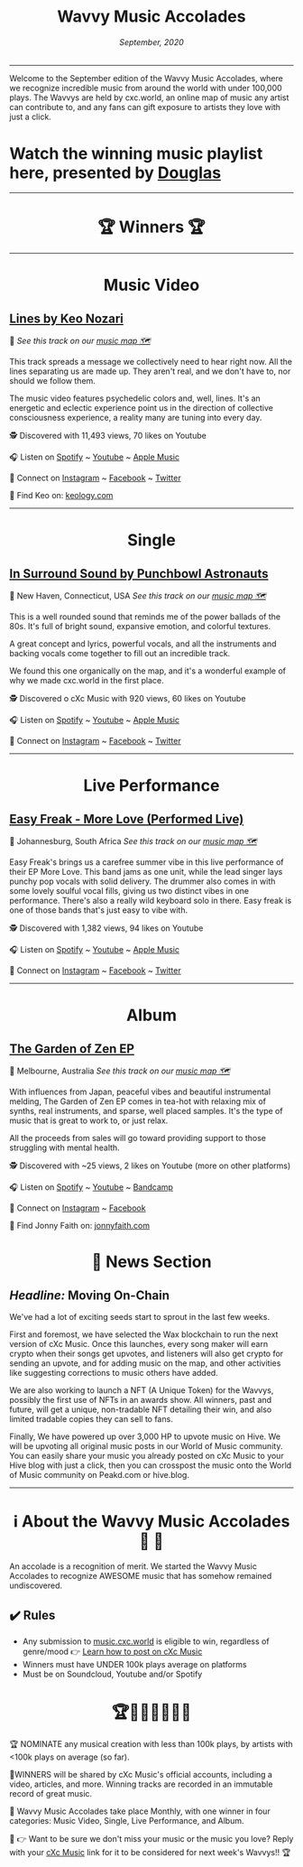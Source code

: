 
# <center> **Wavvy Music Accolades**</center> 
###### <center> September, 2020</center> 

<hr>

Welcome to the September edition of the Wavvy Music Accolades, where we recognize incredible music from around the world with under 100,000 plays. The Wavvys are held by cxc.world, an online map of music any artist can contribute to, and any fans can gift exposure to artists they love with just a click. 



# Watch the winning music playlist here, presented by [Douglas](https://douglas.life)




<hr>

# <center>🏆 Winners 🏆 </center>

<hr>

#  <center> **Music Video**</center> 



## [Lines by Keo Nozari](https://www.youtube.com/watch?v=FnOAvLPTclw&list=PLrr_9HPPROSeFPBpXtJr29ygkFaB_bt8Q&index=2)
📍 
*See this track on our [music map 🗺️]()*
</center>

This track spreads a message we collectively need to hear right now. All the lines separating us are made up. They aren't real, and we don't have to, nor should we follow them. 

The music video features psychedelic colors and, well, lines. It's an energetic and eclectic experience point us in the direction of collective consciousness experience, a reality many are tuning into every day.  



🕵 Discovered with 11,493 views, 70 likes on Youtube

🎧 Listen on [Spotify](https://open.spotify.com/album/3X1bQyGJDnofEjaig3oty7?highlight=spotify:track:2WCUGn5E5xJZM97BhbpTlf) ~ [Youtube](https://www.youtube.com/watch?v=FnOAvLPTclw&list=PLrr_9HPPROSeFPBpXtJr29ygkFaB_bt8Q&index=2) ~ [Apple Music](https://music.apple.com/co/artist/keo-nozari/79435657?uo=4&app=music)

💫 Connect on [Instagram](https://www.instagram.com/keonozari/) ~ [Facebook](https://www.facebook.com/KeoNozariMusic/) ~ [Twitter](https://twitter.com/KeoNozari)

🔗 Find Keo on: [keology.com](https://www.keology.com/)

<hr>


#  <center> **Single**</center> 

## [In Surround Sound by Punchbowl Astronauts](https://www.youtube.com/watch?v=oq8PyNVJ2Z4&list=PLrr_9HPPROSeFPBpXtJr29ygkFaB_bt8Q)
📍 New Haven, Connecticut, USA
*See this track on our [music map 🗺️]()*


This is a well rounded sound that reminds me of the power ballads of the 80s. It's full of bright sound, expansive emotion, and colorful textures. 

A great concept and lyrics, powerful vocals, and all the instruments and backing vocals come together to fill out an incredible track. 

We found this one organically on the map, and it's a wonderful example of why we made cxc.world in the first place. 

</center>


🕵 Discovered o cXc Music with 920 views, 60 likes on Youtube

🎧 Listen on [Spotify](https://open.spotify.com/album/64CZzorKFSPha3Rz6GS9pB?highlight=spotify:track:1JeO8ouYOF8nLDjsOZtPRC) ~ [Youtube](https://www.youtube.com/watch?v=oq8PyNVJ2Z4&list=PLrr_9HPPROSeFPBpXtJr29ygkFaB_bt8Q) ~ [Apple Music](https://music.apple.com/us/album/in-surround-sound-single/1476433707)


💫 Connect on [Instagram](https://www.instagram.com/punchbowlastronauts/) ~ [Facebook](https://www.facebook.com/punchbowlastronauts) ~ [Twitter](https://twitter.com/punchbowlastros)


<hr>

#  <center>**Live Performance**</center>

## [Easy Freak - More Love (Performed Live)](https://www.youtube.com/watch?v=no8TGUsa95U&list=PLrr_9HPPROSeFPBpXtJr29ygkFaB_bt8Q)
📍 Johannesburg, South Africa
*See this track on our [music map 🗺️]()*
</center>

Easy Freak's brings us a carefree summer vibe in this live performance of their EP More Love. This band jams as one unit, while the lead singer lays punchy pop vocals with solid delivery. The drummer also comes in with some lovely soulful vocal fills, giving us two distinct vibes in one performance.  There's also a really wild keyboard solo in there. Easy freak is one of those bands that's just easy to vibe with.

🕵 Discovered with 1,382 views, 94 likes on Youtube

🎧 Listen on [Spotify](https://open.spotify.com/album/5H4L6KdjfvjywJEaKayoNV) ~ [Youtube](https://www.youtube.com/watch?v=no8TGUsa95U&list=PLrr_9HPPROSeFPBpXtJr29ygkFaB_bt8Q) ~ [Apple Music](https://music.apple.com/co/album/more-love-ep/1529308648?uo=4&app=music&ct=FFM_c4b4f0ceae36eacd12ef3a8163e8e9a5&at=1001laMC)

💫 Connect on [Instagram](https://www.instagram.com/easyfreakmusic/) ~ [Facebook](https://www.facebook.com/easyfreakmusic/) ~ [Twitter](https://twitter.com/easyfreakmusic/)
<hr>

#  <center>**Album**</center>


## [The Garden of Zen EP](https://www.youtube.com/watch?v=vVUyowbfxzw&list=OLAK5uy_k2BoQFxnA5pqErkSwsVFICn-VdGZSo-c4&index=1)
📍 Melbourne, Australia 
*See this track on our [music map 🗺️]()*
 
</center>
With influences from Japan, peaceful vibes and beautiful instrumental melding, The Garden of Zen EP comes in tea-hot with relaxing mix of synths, real instruments, and sparse, well placed samples. It's the type of music that is great to work to, or just relax. 

All the proceeds from sales will go toward providing support to those struggling with mental health. 



🕵 Discovered with ~25 views, 2 likes on Youtube (more on other platforms)

🎧 Listen on [Spotify](https://open.spotify.com/album/0AhaI1hZmwaE316kDuzdak) ~ [Youtube](https://www.youtube.com/watch?v=vVUyowbfxzw&list=OLAK5uy_k2BoQFxnA5pqErkSwsVFICn-VdGZSo-c4&index=1) ~ [Bandcamp](https://jonnyfaith.bandcamp.com/album/garden-of-zen-ep)

💫 Connect on [Instagram](https://www.instagram.com/jonnyfaith/) ~ [Facebook](https://www.facebook.com/jonnyfaith) 

🔗 Find Jonny Faith on: [jonnyfaith.com](https://jonnyfaith.com/)



# <center>📰 News Section </center>
## *Headline:* Moving On-Chain

We've had a lot of exciting seeds start to sprout in the last few weeks. 

First and foremost, we have selected the Wax blockchain to run the next version of cXc Music. Once this launches, every song maker will earn crypto when their songs get upvotes, and listeners will also get crypto for sending an upvote, and for adding music on the map, and other activities like suggesting corrections to music others have added. 

We are also working to launch a NFT (A Unique Token) for the Wavvys, possibly the first use of NFTs in an awards show. All winners, past and future, will get a unique, non-tradable NFT detailing their win, and also limited tradable copies they can sell to fans. 

Finally, We have powered up over 3,000 HP to upvote music on Hive. We will be upvoting all original music posts in our World of Music community. You can easily share your music you already posted on cXc Music to your Hive blog with just a click, then you can crosspost the music onto the World of Music community on Peakd.com or hive.blog.


<hr>

# <center>ℹ️ About the Wavvy Music Accolades🕺 🌊 </center>

An accolade is a recognition of merit. We started the Wavvy Music Accolades to recognize AWESOME music that has somehow remained undiscovered.


## ✔️ Rules
- Any submission to [music.cxc.world](https://music.cxc.world) is eligible to win, regardless of genre/mood  👉 [Learn how to post on cXc Music](https://docs.cxc.world/knowledge-base/how-to-add-music/)
- Winners must have UNDER 100k plays average on platforms
- Must be on Soundcloud, Youtube and/or Spotify


#  <center>🏆🥇🎼🎶🎵🏅🎊</center>


🏆 NOMINATE any musical creation with less than 100k plays, by artists with <100k plays on average (so far).

🥇WINNERS will be shared by cXc Music's official accounts, including a video, articles, and more. Winning tracks are recorded in an immutable record of great music. 

🌊 Wavvy Music Accolades take place Monthly, with one winner in four categories: Music Video, Single, Live Performance, and Album.

🔑 👉 Want to be sure we don't miss your music or the music you love? Reply with your [cXc Music](https://music.cxc.world) link for it to be considered for next week's Wavvys!! 🏆
<!--stackedit_data:
eyJoaXN0b3J5IjpbNjI5NTk4NDY2LC0xODg2Njk3MDkzLDkxNj
Y3MTA5NCwtMTA3NDc4MzUzMyw0NTE3NzA4NDQsLTE5ODYyMDEy
MDgsMTQxMjk1NDA0LDE5MTQwMDA3NjUsMzExMTM1NjE1LC0yOD
IxODE1ODIsLTEyNjEyMzk5MTcsLTE5Mzg5Njk1MzEsLTI0ODA3
NzcyMCwyMjAzMDkxMTEsLTc3NzQ3ODEyOSwtMTIxMzA2MjY5MC
wyMzYzMDE5NiwtMjAzODkxNzg5OCwtMTI5OTg0ODU3LDIwMjM2
NjAxODVdfQ==
-->